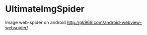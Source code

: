 UltimateImgSpider
=================

Image web-spider on android
http://gk969.com/android-webview-webspider/

